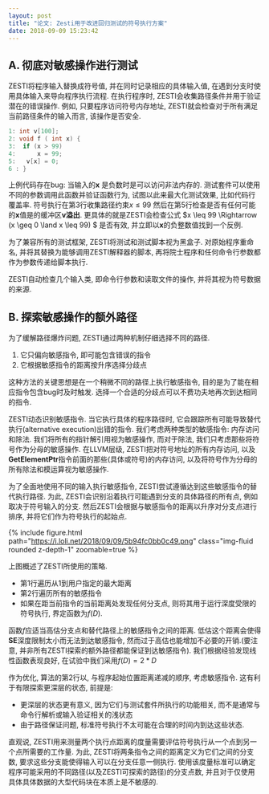 ```yaml
---
layout: post
title: "论文: Zesti用于改进回归测试的符号执行方案"
date: 2018-09-09 15:23:42
---
```


## A. 彻底对敏感操作进行测试

ZESTI将程序输入替换成符号值, 并在同时记录相应的具体输入值, 在遇到分支时使用具体输入来导向程序执行流程. 在执行程序时, ZESTI会收集路径条件并用于验证潜在的错误操作. 例如, 只要程序访问符号内存地址, ZESTI就会检查对于所有满足当前路径条件的输入而言, 该操作是否安全. 

```c
1: int v[100];
2: void f ( int x) {
3: 	if (x > 99)
4: 		x = 99;
5:	 v[x] = 0;
6 : }
```

上例代码存在bug: 当输入的**x** 是负数时是可以访问非法内存的. 测试套件可以使用不同的参数调用此函数并验证函数行为, 试图以此来最大化测试效果, 比如代码行覆盖率. 符号执行在第3行收集路径约束$x \leq 99$ 然后在第5行检查是否有任何可能的**x**值是的缓冲区**v溢出**. 更具体的就是ZESTI会检查公式   $x \leq 99 \Rightarrow (x \geq 0  \land x \leq 99)  $ 是否有效, 并立即以**x**的负整数值找到一个反例. 

为了兼容所有的测试框架, ZESTI将测试和测试脚本视为黑盒子. 对原始程序重命名, 并将其替换为能够调用ZESTI解释器的脚本, 再将院士程序和任何命令行参数都作为参数传递给脚本执行. 

ZESTI自动检查几个输入类, 即命令行参数和读取文件的操作, 并将其视为符号数据的来源. 

## B. 探索敏感操作的额外路径

为了缓解路径爆炸问题, ZESTI通过两种机制仔细选择不同的路径. 

1. 它只偏向敏感指令, 即可能包含错误的指令
2. 它根据敏感指令的距离按升序选择分歧点

这种方法的关键思想是在一个稍微不同的路径上执行敏感指令, 目的是为了能在相应指令包含bug时及时触发. 选择一个合适的分歧点可以不费功夫地再次到达相同的指令. 

ZESTI动态识别敏感指令. 当它执行具体的程序路径时, 它会跟踪所有可能导致替代执行(alternative execution)出错的指令. 我们考虑两种类型的敏感指令: 内存访问和除法. 我们将所有的指针解引用视为敏感操作, 而对于除法, 我们只考虑那些将符号作为分母的敏感操作. 在LLVM层级, ZESTI把对符号地址的所有内存访问, 以及**GetElementPtr**指令前面的那些(具体或符号)的内存访问, 以及将符号作为分母的所有除法和模运算视为敏感操作. 

为了全面地使用不同的输入执行敏感指令, ZESTI尝试遵循达到这些敏感指令的替代执行路径. 为此, ZESTI会识别沿着执行可能遇到分支的具体路径的所有点, 例如取决于符号输入的分支. 然后ZESTI会根据与敏感指令的距离以升序对分支点进行排序, 并将它们作为符号执行的起始点. 

{% include figure.html path="https://i.loli.net/2018/09/09/5b94fc0bb0c49.png" class="img-fluid rounded z-depth-1" zoomable=true %}

上图概述了ZESTI所使用的策略. 

- 第1行遍历从1到用户指定的最大距离
- 第2行遍历所有的敏感指令
- 如果在距当前指令的当前距离处发现任何分支点, 则将其用于运行深度受限的符号执行, 界定函数为$f(D)$. 

函数$f$应适当高估分支点和替代路径上的敏感指令之间的距离. 低估这个距离会使得**SE**深度限制太小而无法到达敏感指令, 然而过于高估也能增加不必要的开销.(要注意, 并非所有ZESTI探索的额外路径都能保证到达敏感指令). 我们根据经验发现线性函数表现良好, 在试验中我们采用$f(D) = 2 *D$

作为优化, 算法的第2行以, 与程序起始位置距离递减的顺序, 考虑敏感指令. 这有利于有限探索更深层的状态, 前提是:

- 更深层的状态更有意义, 因为它们与测试套件所执行的功能相关, 而不是通常与命令行解析或输入验证相关的浅状态
- 由于路径保证问题, 标准符号执行不太可能在合理的时间内到达这些状态. 

直观说, ZESTI用来测量两个执行点距离的度量需要评估符号执行从一个点到另一个点所需要的工作量. 为此, ZESTI将两条指令之间的距离定义为它们之间的分支数, 要求这些分支能使得输入可以在分支任意一侧执行. 使用该度量标准可以确定程序可能采用的不同路径(以及ZESTI可探索的路径)的分支点数, 并且对于仅使用具体具体数据的大型代码块在本质上是不敏感的. 

